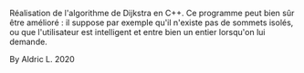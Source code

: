 Réalisation de l'algorithme de Dijkstra en C++.
Ce programme peut bien sûr être amélioré : il suppose par exemple qu'il n'existe pas de sommets isolés, ou que l'utilisateur est intelligent et entre bien un entier lorsqu'on lui demande.

By Aldric L. 2020